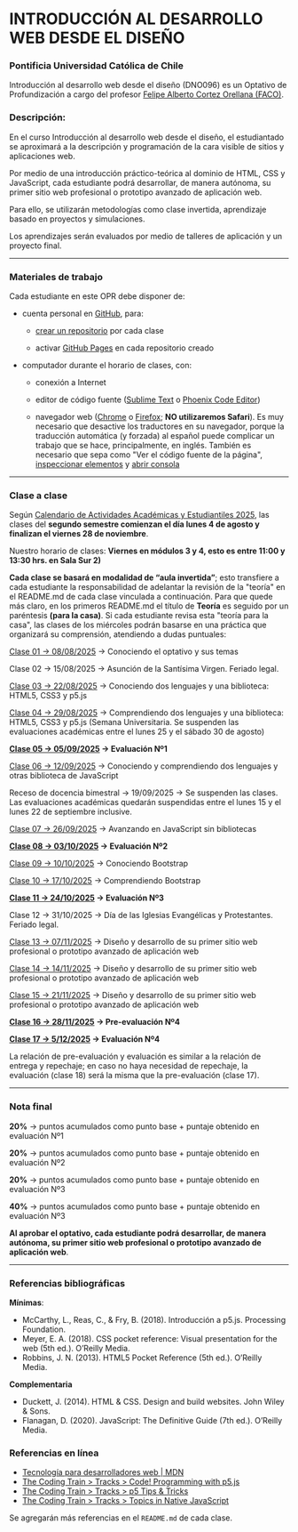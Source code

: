 # INTRODUCCIÓN AL DESARROLLO WEB DESDE EL DISEÑO

### Pontificia Universidad Católica de Chile

Introducción al desarrollo web desde el diseño (DNO096) es un Optativo de Profundización a cargo del profesor [Felipe Alberto Cortez Orellana (FACO)](https://faco.cl/).

### Descripción:

En el curso Introducción al desarrollo web desde el diseño, el estudiantado se aproximará a la descripción y programación de la cara visible de sitios y aplicaciones web. 

Por medio de una introducción práctico-teórica al dominio de HTML, CSS y JavaScript, cada estudiante podrá desarrollar, de manera autónoma, su primer sitio web profesional o prototipo avanzado de aplicación web. 

Para ello, se utilizarán metodologías como clase invertida, aprendizaje basado en proyectos y simulaciones. 

Los aprendizajes serán evaluados por medio de talleres de aplicación y un proyecto final.

- - - - - - - - - -

### Materiales de trabajo

Cada estudiante en este OPR debe disponer de:

- cuenta personal en [GitHub](https://github.com/join), para:

  - [crear un repositorio](https://docs.github.com/es/get-started/quickstart/create-a-repo) por cada clase

  - activar [GitHub Pages](https://docs.github.com/es/pages/getting-started-with-github-pages/creating-a-github-pages-site) en cada repositorio creado

- computador durante el horario de clases, con:

  - conexión a Internet

  - editor de código fuente ([Sublime Text](https://www.sublimetext.com/) o [Phoenix Code Editor](https://phcode.dev/))

  - navegador web ([Chrome](https://www.google.com/intl/es-419/chrome/) o [Firefox](https://www.mozilla.org/es-CL/firefox/new/); **NO utilizaremos Safari**). Es muy necesario que desactive los traductores en su navegador, porque la traducción automática (y forzada) al español puede complicar un trabajo que se hace, principalmente, en inglés. También es necesario que sepa como "Ver el código fuente de la página", [inspeccionar elementos](https://support.hostinger.es/es/articles/2333029-como-inspeccionar-los-elementos-del-sitio-web) y [abrir consola](https://transferwise.com/es/help/articles/2954851/como-abrir-la-consola-de-tu-navegador)

- - - - - - - - -

### Clase a clase

Según [Calendario de Actividades Académicas y Estudiantiles 2025](https://registrosacademicos.uc.cl/wp-content/uploads/2024/11/Calendario-de-Actividades-Academicas-y-Estudiantiles-2025.pdf), las clases del **segundo semestre comienzan el día lunes 4 de agosto y finalizan el viernes 28 de noviembre**.

Nuestro horario de clases: **Viernes en módulos 3 y 4, esto es entre 11:00 y 13:30 hrs. en Sala Sur 2)**

**Cada clase se basará en modalidad de “aula invertida”**; esto transfiere a cada estudiante la responsabilidad de adelantar la revisión de la "teoría" en el README.md de cada clase vinculada a continuación. Para que quede más claro, en los primeros README.md el título de **Teoría** es seguido por un paréntesis **(para la casa)**. Si cada estudiante revisa esta "teoría para la casa", las clases de los miércoles podrán basarse en una práctica que organizará su comprensión, atendiendo a dudas puntuales:

[Clase 01 → 08/08/2025](https://github.com/profesorfaco/opr/tree/main/clase-01) → Conociendo el optativo y sus temas

Clase 02 → 15/08/2025 → Asunción de la Santísima Virgen. Feriado legal.

[Clase 03 → 22/08/2025](https://github.com/profesorfaco/opr/tree/main/clase-03) → Conociendo dos lenguajes y una biblioteca: HTML5, CSS3 y p5.js

[Clase 04 → 29/08/2025](https://github.com/profesorfaco/opr/tree/main/clase-04) → Comprendiendo dos lenguajes y una biblioteca: HTML5, CSS3 y p5.js (Semana Universitaria. Se suspenden las evaluaciones académicas entre el lunes 25 y el sábado 30 de agosto)

**[Clase 05 → 05/09/2025](https://github.com/profesorfaco/opr/tree/main/clase-05) → Evaluación Nº1**

[Clase 06 → 12/09/2025](https://github.com/profesorfaco/opr/tree/main/clase-06) → Conociendo y comprendiendo dos lenguajes y otras biblioteca de JavaScript

Receso de docencia bimestral → 19/09/2025 → Se suspenden las clases. Las evaluaciones académicas quedarán suspendidas entre el lunes 15 y el lunes 22 de septiembre inclusive.

[Clase 07 → 26/09/2025](https://github.com/profesorfaco/opr/tree/main/clase-07) → Avanzando en JavaScript sin bibliotecas

**[Clase 08 → 03/10/2025](https://github.com/profesorfaco/opr/tree/main/clase-08) → Evaluación Nº2**

[Clase 09 → 10/10/2025](https://github.com/profesorfaco/opr/tree/main/clase-09) → Conociendo Bootstrap

[Clase 10 → 17/10/2025](https://github.com/profesorfaco/opr/tree/main/clase-10) → Comprendiendo Bootstrap

**[Clase 11 → 24/10/2025](https://github.com/profesorfaco/opr/tree/main/clase-11) →  Evaluación Nº3**

Clase 12 → 31/10/2025 → Día de las Iglesias Evangélicas y Protestantes. Feriado legal.

[Clase 13 → 07/11/2025](https://github.com/profesorfaco/opr/tree/main/clase-13) → Diseño y desarrollo de su primer sitio web profesional o prototipo avanzado de aplicación web

[Clase 14 → 14/11/2025](https://github.com/profesorfaco/opr/tree/main/clase-14) → Diseño y desarrollo de su primer sitio web profesional o prototipo avanzado de aplicación web

[Clase 15 → 21/11/2025](https://github.com/profesorfaco/opr/tree/main/clase-15) → Diseño y desarrollo de su primer sitio web profesional o prototipo avanzado de aplicación web

**[Clase 16 → 28/11/2025](https://github.com/profesorfaco/opr/tree/main/clase-16) → Pre-evaluación Nº4**

**[Clase 17 → 5/12/2025](https://github.com/profesorfaco/opr/tree/main/clase-17) → Evaluación Nº4**

La relación de pre-evaluación y evaluación es similar a la relación de entrega y repechaje; en caso no haya necesidad de repechaje, la evaluación (clase 18) será la misma que la pre-evaluación (clase 17).

- - - - - - - -

### Nota final

**20%** → puntos acumulados como punto base + puntaje obtenido en evaluación Nº1

**20%** → puntos acumulados como punto base + puntaje obtenido en evaluación Nº2

**20%** → puntos acumulados como punto base + puntaje obtenido en evaluación Nº3

**40%** → puntos acumulados como punto base + puntaje obtenido en evaluación Nº3

**Al aprobar el optativo, cada estudiante podrá desarrollar, de manera autónoma, su primer sitio web profesional o prototipo avanzado de aplicación web**.

- - - - - - - 

### Referencias bibliográficas

**Mínimas**:

- McCarthy, L., Reas, C., & Fry, B. (2018). Introducción a p5.js. Processing Foundation.
- Meyer, E. A. (2018). CSS pocket reference: Visual presentation for the web (5th ed.). O’Reilly Media.
- Robbins, J. N. (2013). HTML5 Pocket Reference (5th ed.). O’Reilly Media.

**Complementaria**

- Duckett, J. (2014). HTML & CSS. Design and build websites. John Wiley & Sons.
- Flanagan, D. (2020). JavaScript: The Definitive Guide (7th ed.). O’Reilly Media.

### Referencias en línea

- [Tecnología para desarrolladores web | MDN](https://developer.mozilla.org/es/docs/Web)
- [The Coding Train > Tracks > Code! Programming with p5.js](https://thecodingtrain.com/tracks/code-programming-with-p5-js)
- [The Coding Train > Tracks > p5 Tips & Tricks](https://thecodingtrain.com/tracks/p5-tips-and-tricks)
- [The Coding Train	> Tracks > Topics in Native JavaScript](https://thecodingtrain.com/tracks/topics-in-native-javascript)

Se agregarán más referencias en el `README.md` de cada clase.
